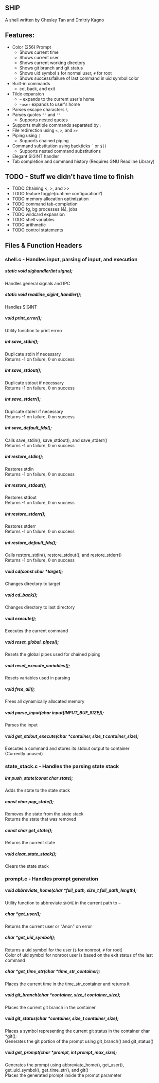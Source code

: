 SHIP
---

A shell written by Chesley Tan and Dmitriy Kagno

## Features:
- Color (256) Prompt
    - Shows current time
    - Shows current user
    - Shows current working directory
    - Shows git branch and git status
    - Shows uid symbol `$` for normal user, `#` for root
    - Shows success/failure of last command in uid symbol color
- Built-in commands
    - cd, back, and exit
- Tilde expansion
    - `~` expands to the current user's home
    - `~user` expands to user's home
- Parses escape characters `\`
- Parses quotes `""` and `''`
    - Supports nested quotes
- Supports multiple commands separated by `;`
- File redirection using `<`, `>`, and `>>`
- Piping using `|`
    - Supports chained piping
- Command substitution using backticks `` ` `` or `$()`
    - Supports nested command substitutions
- Elegant SIGINT handler
- Tab completion and command history (Requires GNU Readline Library)

## TODO - Stuff we didn't have time to finish
- TODO Chaining <, >, and >>
- TODO feature toggle(runtime configuration?)
- TODO memory allocation optimization
- TODO command tab-completion
- TODO fg, bg processes (&), jobs
- TODO wildcard expansion
- TODO shell variables
- TODO arithmetic
- TODO control statements

## Files & Function Headers
### shell.c - Handles input, parsing of input, and execution
##### static void sighandler(int signo);
Handles general signals and IPC
##### static void readline_sigint_handler();
Handles SIGINT
##### void print_error();
Utility function to print errno
##### int save_stdin();
Duplicate stdin if necessary<br/>
Returns -1 on failure, 0 on success
##### int save_stdout();
Duplicate stdout if necessary<br/>
Returns -1 on failure, 0 on success
##### int save_stderr();
Duplicate stderr if necessary<br/>
Returns -1 on failure, 0 on success
##### int save_default_fds();
Calls save_stdin(), save_stdout(), and save_stderr()<br/>
Returns -1 on failure, 0 on success
##### int restore_stdin();
Restores stdin<br/>
Returns -1 on failure, 0 on success
##### int restore_stdout();
Restores stdout<br/>
Returns -1 on failure, 0 on success
##### int restore_stderr();
Restores stderr<br/>
Returns -1 on failure, 0 on success
##### int restore_default_fds();
Calls restore_stdin(), restore_stdout(), and restore_stderr()<br/>
Returns -1 on failure, 0 on success
##### void cd(const char *target);
Changes directory to target
##### void cd_back();
Changes directory to last directory
##### void execute();
Executes the current command
##### void reset_global_pipes();
Resets the global pipes used for chained piping
##### void reset_execute_variables();
Resets variables used in parsing
##### void free_all();
Frees all dynamically allocated memory
##### void parse_input(char input[INPUT_BUF_SIZE]);
Parses the input
##### void get_stdout_execute(char *container, size_t container_size);
Executes a command and stores its stdout output to container<br/>
(Currently unused)

### state_stack.c - Handles the parsing state stack
##### int push_state(const char state);
Adds the state to the state stack
##### const char pop_state();
Removes the state from the state stack<br/>
Returns the state that was removed
##### const char get_state();
Returns the current state
##### void clear_state_stack();
Clears the state stack

### prompt.c - Handles prompt generation
##### void abbreviate_home(char *full_path, size_t full_path_length);
Utility function to abbreviate `$HOME` in the current path to `~`
##### char *get_user();
Returns the current user or "Anon" on error
##### char *get_uid_symbol();
Returns a uid symbol for the user (`$` for nonroot, `#` for root)<br/>
Color of uid symbol for nonroot user is based on the exit status of the last command
##### char *get_time_str(char *time_str_container);
Places the current time in the time_str_container and returns it
##### void git_branch(char *container, size_t container_size);
Places the current git branch in the container
##### void git_status(char *container, size_t container_size);
Places a symbol representing the current git status in the container char *git();<br/>
Generates the git portion of the prompt using git_branch() and git_status()
##### void get_prompt(char *prompt, int prompt_max_size);
Generates the prompt using abbreviate_home(), get_user(), get_uid_symbol(), get_time_str(), and git()<br/>
Places the generated prompt inside the prompt parameter

